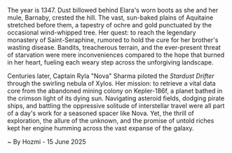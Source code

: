 
The year is 1347.  Dust billowed behind Elara's worn boots as she and her mule, Barnaby, crested the hill.  The vast, sun-baked plains of Aquitaine stretched before them, a tapestry of ochre and gold punctuated by the occasional wind-whipped tree.  Her quest: to reach the legendary monastery of Saint-Seraphine, rumored to hold the cure for her brother's wasting disease.  Bandits, treacherous terrain, and the ever-present threat of starvation were mere inconveniences compared to the hope that burned in her heart, fueling each weary step across the unforgiving landscape.

Centuries later, Captain Ryla "Nova" Sharma piloted the *Stardust Drifter* through the swirling nebula of Xylos.  Her mission: to retrieve a vital data core from the abandoned mining colony on Kepler-186f, a planet bathed in the crimson light of its dying sun.  Navigating asteroid fields, dodging pirate ships, and battling the oppressive solitude of interstellar travel were all part of a day's work for a seasoned spacer like Nova. Yet, the thrill of exploration, the allure of the unknown, and the promise of untold riches kept her engine humming across the vast expanse of the galaxy.

~ By Hozmi - 15 June 2025
